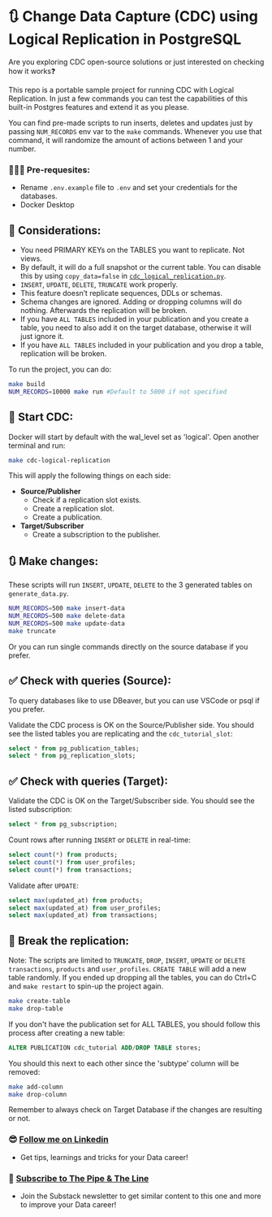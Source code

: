 # 🔃 Change Data Capture (CDC) using Logical Replication in PostgreSQL

Are you exploring CDC open-source solutions or just interested on checking how it works❓

This repo is a portable sample project for running CDC with Logical Replication. In just a few commands you can test the capabilities of this built-in Postgres features and extend it as you please.

You can find pre-made scripts to run inserts, deletes and updates just by passing `NUM_RECORDS` env var to the `make` commands. Whenever you use that command, it will randomize the amount of actions between 1 and your number.

### 🙋🏻‍♂️ Pre-requesites:
- Rename `.env.example` file to `.env` and set your credentials for the databases.
- Docker Desktop

## 📝 Considerations:

- You need PRIMARY KEYs on the TABLES you want to replicate. Not views.
- By default, it will do a full snapshot or the current table. You can disable this by using `copy_data=false` in [`cdc_logical_replication.py`](https://github.com/aboyalejandro/change_data_capture_tutorial/blob/dfbd3f8201989c58e48425d5be4c7afd2a4cf57f/scripts/cdc_logical_replication.py#L59).
- `INSERT`, `UPDATE`, `DELETE`, `TRUNCATE` work properly.
- This feature doesn’t replicate sequences, DDLs or schemas.
- Schema changes are ignored. Adding or dropping columns will do nothing. Afterwards the replication will be broken.
- If you have `ALL TABLES` included in your publication and you create a table, you need to also add it on the target database, otherwise it will just ignore it. 
- If you have `ALL TABLES` included in your publication and you drop a table, replication will be broken.

To run the project, you can do: 

```sh
make build
NUM_RECORDS=10000 make run #Default to 5000 if not specified
```

## 🚀 Start CDC:
Docker will start by default with the wal_level set as 'logical'. Open another terminal and run:

```sh 
make cdc-logical-replication
```
This will apply the following things on each side:

- **Source/Publisher**
  - Check if a replication slot exists.
  - Create a replication slot.
  - Create a publication.
- **Target/Subscriber**
  - Create a subscription to the publisher.

## 🔃 Make changes:

These scripts will run `INSERT`, `UPDATE`, `DELETE` to the 3 generated tables on `generate_data.py`.   

```sh 
NUM_RECORDS=500 make insert-data 
NUM_RECORDS=500 make delete-data
NUM_RECORDS=500 make update-data
make truncate
```

Or you can run single commands directly on the source database if you prefer. 

## ✅ Check with queries (Source):
To query databases like to use DBeaver, but you can use VSCode or psql if you prefer. 

Validate the CDC process is OK on the Source/Publisher side. You should see the listed tables you are replicating and the `cdc_tutorial_slot`:

```sql
select * from pg_publication_tables;
select * from pg_replication_slots;
```

## ✅ Check with queries (Target):

Validate the CDC is OK on the Target/Subscriber side. You should see the listed subscription:

```sql
select * from pg_subscription;
```
Count rows after running `INSERT` or `DELETE` in real-time:

```sql
select count(*) from products;
select count(*) from user_profiles;
select count(*) from transactions;
```
Validate after `UPDATE`:

```sql
select max(updated_at) from products;
select max(updated_at) from user_profiles;
select max(updated_at) from transactions;
```

## 🔨 Break the replication: 

Note: The scripts are limited to `TRUNCATE`, `DROP`, `INSERT`, `UPDATE` or `DELETE` `transactions`, `products` and `user_profiles`. `CREATE TABLE` will add a new table randomly. If you ended up dropping all the tables, you can do Ctrl+C and `make restart` to spin-up the project again. 

```sh
make create-table 
make drop-table 
```

If you don't have the publication set for ALL TABLES, you should follow this process after creating a new table:

```sql
ALTER PUBLICATION cdc_tutorial ADD/DROP TABLE stores;
```

You should this next to each other since the 'subtype' column will be removed:

```sh
make add-column 
make drop-column 
```

Remember to always check on Target Database if the changes are resulting or not.

### 😎 [Follow me on Linkedin](https://www.linkedin.com/in/alejandro-aboy/)
- Get tips, learnings and tricks for your Data career!

### 📩 [Subscribe to The Pipe & The Line](https://thepipeandtheline.substack.com/?utm_source=github&utm_medium=referral)
- Join the Substack newsletter to get similar content to this one and more to improve your Data career!
